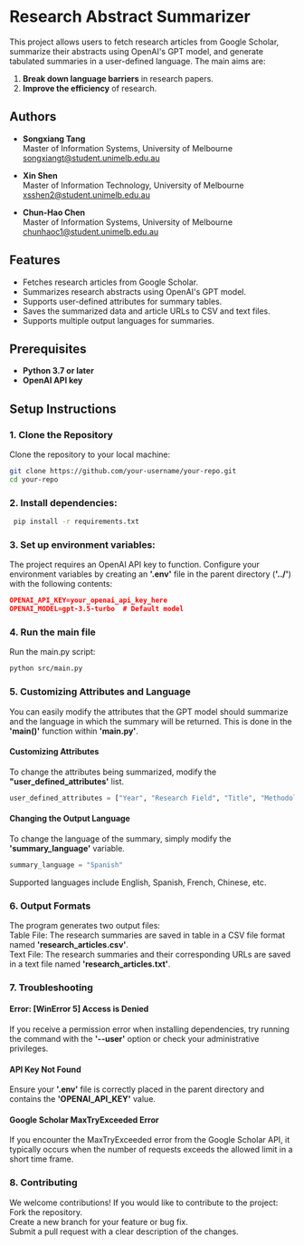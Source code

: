 # Research Abstract Summarizer

This project allows users to fetch research articles from Google Scholar, summarize their abstracts using OpenAI's GPT model, and generate tabulated summaries in a user-defined language. The main aims are:

1. **Break down language barriers** in research papers.
2. **Improve the efficiency** of research.

## Authors

- **Songxiang Tang**  
  Master of Information Systems, University of Melbourne  
  [songxiangt@student.unimelb.edu.au](mailto:songxiangt@student.unimelb.edu.au)

- **Xin Shen**  
  Master of Information Technology, University of Melbourne  
  [xsshen2@student.unimelb.edu.au](mailto:xsshen2@student.unimelb.edu.au)

- **Chun-Hao Chen**  
  Master of Information Systems, University of Melbourne  
  [chunhaoc1@student.unimelb.edu.au](mailto:chunhaoc1@student.unimelb.edu.au)

## Features

- Fetches research articles from Google Scholar.
- Summarizes research abstracts using OpenAI's GPT model.
- Supports user-defined attributes for summary tables.
- Saves the summarized data and article URLs to CSV and text files.
- Supports multiple output languages for summaries.

## Prerequisites

- **Python 3.7 or later**
- **OpenAI API key**

## Setup Instructions

### 1. Clone the Repository

Clone the repository to your local machine:

  ```bash
git clone https://github.com/your-username/your-repo.git
cd your-repo
```
### 2. Install dependencies:
   ``` bash
    pip install -r requirements.txt
 ```
### 3. Set up environment variables:
   The project requires an OpenAI API key to function. Configure your environment variables by creating an **'.env'** file in the parent directory (**'../'**) with the following contents:
   ```json 
   OPENAI_API_KEY=your_openai_api_key_here
   OPENAI_MODEL=gpt-3.5-turbo  # Default model
 ```

### 4. Run the main file

Run the main.py script:

```bash
python src/main.py
```

### 5. Customizing Attributes and Language
You can easily modify the attributes that the GPT model should summarize and the language in which the summary will be returned. This is done in the **'main()'** function within **'main.py'**.

#### Customizing Attributes <br>
To change the attributes being summarized, modify the **"user_defined_attributes'** list.
```python
user_defined_attributes = ["Year", "Research Field", "Title", "Methodology", "Results"]
```
#### Changing the Output Language
To change the language of the summary, simply modify the **'summary_language'** variable.
```python
summary_language = "Spanish"
```
Supported languages include English, Spanish, French, Chinese, etc.

### 6.  Output Formats
The program generates two output files:<br>
Table File: The research summaries are saved in table in a CSV file format named **'research_articles.csv'**.<br>
Text File: The research summaries and their corresponding URLs are saved in a text file named **'research_articles.txt'**.<br>

### 7.  Troubleshooting
#### Error: [WinError 5] Access is Denied<br>
If you receive a permission error when installing dependencies, try running the command with the **'--user'** option or check your administrative privileges.<br>
#### API Key Not Found<br>
Ensure your **'.env'** file is correctly placed in the parent directory and contains the **'OPENAI_API_KEY'** value.<br>
#### Google Scholar MaxTryExceeded Error<br>
If you encounter the MaxTryExceeded error from the Google Scholar API, it typically occurs when the number of requests exceeds the allowed limit in a short time frame.<br>

### 8.  Contributing
We welcome contributions! If you would like to contribute to the project:<br>
Fork the repository.<br>
Create a new branch for your feature or bug fix.<br>
Submit a pull request with a clear description of the changes.<br>


